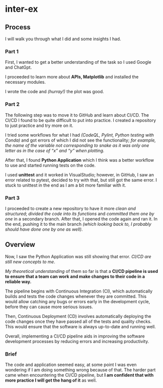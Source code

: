 # inter-ex
## Process

I will walk you through what I did and some insights I had.

### Part 1

First, I wanted to get a better understanding of the task so I used Google and ChatGpt.

I proceeded to learn more about **APIs, Matplotlib** and installed the necessary modules.

I wrote the code and *(hurray!)* the plot was good.

### Part 2

The following step was to move it to GitHub and learn about CI/CD. The CI/CD I found to be quite difficult to put into practice. I created a repository to just practice and try more on it.

I tried some workflows for what I had *(CodeQL, Pylint, Python testing with Conda)* and got errors of which I did not see the functionality; *for example, the name of the variable not corresponding to snake as it was only one letter as in the case of “x” and “y” when plotting.*

After that, I found **Python Application** which I think was a better workflow to use and started running tests on the code.

I used **unittest** and it worked in VisualStudio; however, in GitHub, I saw an error related to pytest, decided to try with that, but still got the same error. I stuck to unittest in the end as I am a bit more familiar with it.


### Part 3

I proceeded to create a new repository to have it more *clean and structured*; *divided the code into its functions* and *committed them one by one* in a secondary branch. After that, I opened the code again and ran it. In the end, pushing it to the main branch *(which looking back to, I probably should have done one by one as well)*. 

## Overview

Now, I saw the Python Application was still showing that error. *CI/CD are still new concepts to me*.

*My theoretical understanding* of them so far is that a **CI/CD pipeline is used to ensure that a team can work and make changes to their code in a reliable way.**

The pipeline begins with Continuous Integration (CI), which automatically builds and tests the code changes whenever they are committed. This would allow catching any bugs or errors early in the development cycle, before they can cause more serious issues.

Then, Continuous Deployment (CD) involves automatically deploying the code changes once they have passed all of the tests and quality checks. This would ensure that the software is always up-to-date and running well.

Overall, implementing a CI/CD pipeline aids in improving the software development processes by reducing errors and increasing productivity.

### Brief 

The code and application seemed easy, at some point I was even wondering if I am doing something wrong because of that. The harder part came when encountering the CI/CD pipeline, but **I am confident that with more practice I will get the hang of it** as well.

